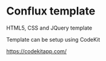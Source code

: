 # Conflux template

HTML5, CSS and JQuery template

Template can be setup using CodeKit

https://codekitapp.com/
